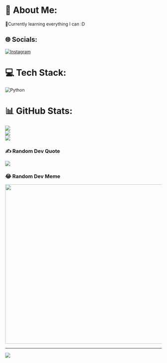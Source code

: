 

# 💫 About Me:
🌱Currently learning everything I can :D


## 🌐 Socials:
[![Instagram](https://img.shields.io/badge/Instagram-%23E4405F.svg?logo=Instagram&logoColor=white)](https://instagram.com/aaliyalam) 

# 💻 Tech Stack:
![Python](https://img.shields.io/badge/python-3670A0?style=flat-square&logo=python&logoColor=ffdd54)
# 📊 GitHub Stats:
![](https://github-readme-stats.vercel.app/api?username=scaa1810&theme=tokyonight&hide_border=false&include_all_commits=false&count_private=false)<br/>
![](https://github-readme-streak-stats.herokuapp.com/?user=scaa1810&theme=tokyonight&hide_border=false)<br/>
![](https://github-readme-stats.vercel.app/api/top-langs/?username=scaa1810&theme=tokyonight&hide_border=false&include_all_commits=false&count_private=false&layout=compact)

### ✍️ Random Dev Quote
![](https://quotes-github-readme.vercel.app/api?type=horizontal&theme=radical)

### 😂 Random Dev Meme
<img src="https://random-memer.herokuapp.com/" width="512px"/>

---
[![](https://visitcount.itsvg.in/api?id=scaa1810&icon=0&color=0)](https://visitcount.itsvg.in)

<!-- Proudly created with GPRM ( https://gprm.itsvg.in ) -->
